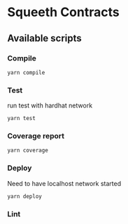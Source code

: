 # Squeeth Contracts

## Available scripts

### Compile

```shell
yarn compile
```

### Test

run test with hardhat network

```shell
yarn test
```

### Coverage report

```shell
yarn coverage
```

### Deploy

Need to have localhost network started

```shell
yarn deploy
```

### Lint

```shell
```